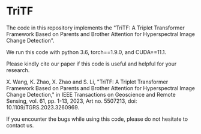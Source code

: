 # TriTF
The code in this repository implements the "TriTF: A Triplet Transformer Framework Based on Parents and Brother Attention for Hyperspectral Image Change Detection".

We run this code with python 3.6, torch==1.9.0, and CUDA==11.1.

Please kindly cite our paper if this code is useful and helpful for your research.

X. Wang, K. Zhao, X. Zhao and S. Li, "TriTF: A Triplet Transformer Framework Based on Parents and Brother Attention for Hyperspectral Image Change Detection," in IEEE Transactions on Geoscience and Remote Sensing, vol. 61, pp. 1-13, 2023, Art no. 5507213, doi: 10.1109/TGRS.2023.3260969.

If you encounter the bugs while using this code, please do not hesitate to contact us.
